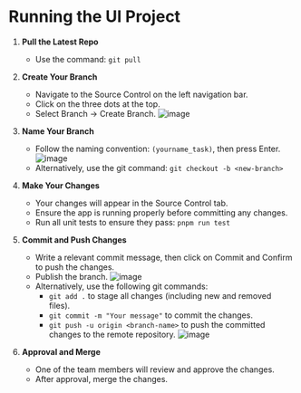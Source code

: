# Running the UI Project

1. **Pull the Latest Repo**
   - Use the command: `git pull`

2. **Create Your Branch**
   - Navigate to the Source Control on the left navigation bar.
   - Click on the three dots at the top.
   - Select Branch -> Create Branch.
   ![image](https://github.com/longpdev/cs476.project/assets/56104171/8052d914-4718-4c1c-a6fd-83ff1f0972e3)

3. **Name Your Branch**
   - Follow the naming convention: `(yourname_task)`, then press Enter.
   ![image](https://github.com/longpdev/cs476.project/assets/56104171/ce256ff6-55e8-40cf-90ef-4c2949683802)
   - Alternatively, use the git command: `git checkout -b <new-branch>`

4. **Make Your Changes**
   - Your changes will appear in the Source Control tab.
   - Ensure the app is running properly before committing any changes.
   - Run all unit tests to ensure they pass: `pnpm run test`

5. **Commit and Push Changes**
   - Write a relevant commit message, then click on Commit and Confirm to push the changes.
   - Publish the branch.
   ![image](https://github.com/longpdev/cs476.project/assets/56104171/822dac11-e4cd-4b1f-86cb-296c3cd9b31b)
   - Alternatively, use the following git commands:
     - `git add .` to stage all changes (including new and removed files).
     - `git commit -m "Your message"` to commit the changes.
     - `git push -u origin <branch-name>` to push the committed changes to the remote repository.
   ![image](https://github.com/longpdev/cs476.project/assets/56104171/ce54af46-db54-48aa-a80c-f03c030a2c18)

6. **Approval and Merge**
   - One of the team members will review and approve the changes.
   - After approval, merge the changes.

